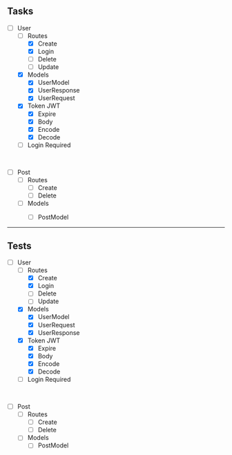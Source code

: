 ## Tasks

- [ ] User
    - [ ] Routes 
      - [x] Create
      - [x] Login
      - [ ] Delete
      - [ ] Update   
    - [x] Models
      - [x] UserModel
      - [x] UserResponse
      - [x] UserRequest
    - [x] Token JWT
      - [x] Expire
      - [x] Body
      - [x] Encode
      - [x] Decode 
    - [ ] Login Required

<br>

- [ ] Post
  - [ ] Routes
    - [ ] Create
    - [ ] Delete
  - [ ] Models
    - [ ] PostModel 


---

## Tests

- [ ] User
    - [ ] Routes 
      - [x] Create
      - [x] Login
      - [ ] Delete
      - [ ] Update  
    - [x] Models
      - [x] UserModel
      - [x] UserRequest
      - [x] UserResponse
    - [x] Token JWT
      - [x] Expire
      - [x] Body
      - [x] Encode
      - [x] Decode
    - [ ] Login Required

<br>

- [ ] Post
  - [ ] Routes
    - [ ] Create
    - [ ] Delete
  - [ ] Models
    - [ ] PostModel